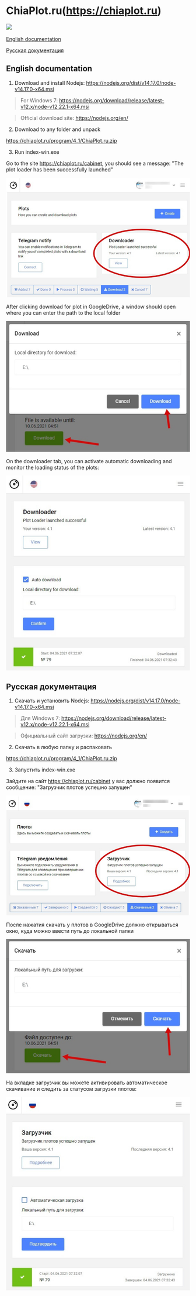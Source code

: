 # ChiaPlot.ru(https://chiaplot.ru)
![](https://img.shields.io/badge/Version-4.1-blue)

[English documentation](#English-documentation)

[Русская документация](#Русская-документация)

## English documentation

1. Download and install Nodejs: https://nodejs.org/dist/v14.17.0/node-v14.17.0-x64.msi
> For Windows 7: https://nodejs.org/download/release/latest-v12.x/node-v12.22.1-x64.msi

> Official download site: https://nodejs.org/en/

2. Download to any folder and unpack

https://chiaplot.ru/program/4_1/ChiaPlot.ru.zip

3. Run index-win.exe

Go to the site https://chiaplot.ru/cabinet, you should see a message: "The plot loader has been successfully launched"

![GitHub Logo](/images/downloader_enable_en.jpg)

After clicking download for plot in GoogleDrive, a window should open where you can enter the path to the local folder

![GitHub Logo](/images/patch_en.jpg)

On the downloader tab, you can activate automatic downloading and monitor the loading status of the plots:

![GitHub Logo](/images/downloader_en.jpg) 


## Русская документация

1. Скачать и установить Nodejs: https://nodejs.org/dist/v14.17.0/node-v14.17.0-x64.msi
> Для Windows 7: https://nodejs.org/download/release/latest-v12.x/node-v12.22.1-x64.msi

> Официальный сайт загрузки: https://nodejs.org/en/

2. Скачать в любую папку и распаковать

https://chiaplot.ru/program/4_1/ChiaPlot.ru.zip

3. Запустить index-win.exe

Зайдите на сайт https://chiaplot.ru/cabinet у вас должно появится сообщение: "Загрузчик плотов успешно запущен"

![GitHub Logo](/images/downloader_enable_ru.jpg)

После нажатия скачать у плотов в GoogleDrive должно открываться окно, куда можно ввести путь до локальной папки

![GitHub Logo](/images/patch_ru.jpg)

На вкладке загрузчик вы можете активировать автоматическое скачивание и следить за статусом загрузки плотов:

![GitHub Logo](/images/downloader_ru.jpg)
